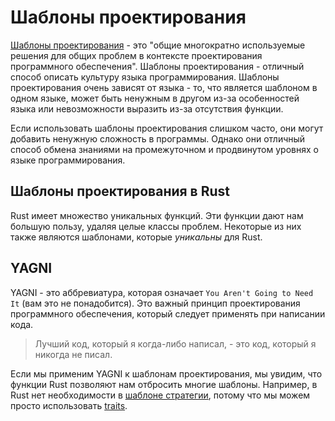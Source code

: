 # Шаблоны проектирования

[Шаблоны проектирования](https://en.wikipedia.org/wiki/Software_design_pattern) - это "общие многократно используемые решения для общих проблем в контексте проектирования программного обеспечения". Шаблоны проектирования - отличный способ описать культуру языка программирования. Шаблоны проектирования очень зависят от языка - то, что является шаблоном в одном языке, может быть ненужным в другом из-за особенностей языка или невозможности выразить из-за отсутствия функции.

Если использовать шаблоны проектирования слишком часто, они могут добавить ненужную сложность в программы. Однако они отличный способ обмена знаниями на промежуточном и продвинутом уровнях о языке программирования.

## Шаблоны проектирования в Rust

Rust имеет множество уникальных функций. Эти функции дают нам большую пользу, удаляя целые классы проблем. Некоторые из них также являются шаблонами, которые _уникальны_ для Rust.

## YAGNI

YAGNI - это аббревиатура, которая означает `You Aren't Going to Need It` (вам это не понадобится). Это важный принцип проектирования программного обеспечения, который следует применять при написании кода.

> Лучший код, который я когда-либо написал, - это код, который я никогда не писал.

Если мы применим YAGNI к шаблонам проектирования, мы увидим, что функции Rust позволяют нам отбросить многие шаблоны. Например, в Rust нет необходимости в [шаблоне стратегии](https://en.wikipedia.org/wiki/Strategy_pattern), потому что мы можем просто использовать [traits](https://doc.rust-lang.org/book/traits.html).